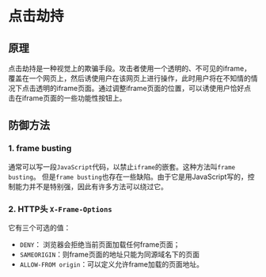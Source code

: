 # 点击劫持

## 原理

点击劫持是一种视觉上的欺骗手段。攻击者使用一个透明的、不可见的iframe，覆盖在一个网页上，然后诱使用户在该网页上进行操作，此时用户将在不知情的情况下点击透明的iframe页面。通过调整iframe页面的位置，可以诱使用户恰好点击在iframe页面的一些功能性按钮上。

## 防御方法

### 1. frame busting
通常可以写一段`JavaScript`代码，以禁止`iframe`的嵌套。这种方法叫`frame busting`。
但是`frame busting`也存在一些缺陷。由于它是用JavaScript写的，控制能力并不是特别强，因此有许多方法可以绕过它。

### 2. HTTP头 `X-Frame-Options`

它有三个可选的值：

* `DENY`： 浏览器会拒绝当前页面加载任何frame页面；
* `SAMEORIGIN`：则frame页面的地址只能为同源域名下的页面
* `ALLOW-FROM origin`：可以定义允许frame加载的页面地址。

